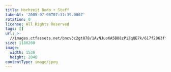 ```yaml
---
title: Hochzeit Bodo + Steff
takenAt: '2005-07-06T07:31:39.000Z'
rotation: 0
license: All Rights Reserved
tags: []
url: >-
  //images.ctfassets.net/bncv3c2gt878/1AvNJuoKA5B88zPiZqQE7k/617f2863ff78194758f07ca7b654f7d2/hochzeit-bodo--steff_4560371870_o
size: 1180200
image:
  width: 1536
  height: 2048
contentType: image/jpeg
---
```


